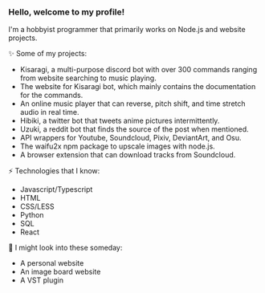 ### Hello, welcome to my profile!

I'm a hobbyist programmer that primarily works on Node.js and website projects.

✨ Some of my projects:
- Kisaragi, a multi-purpose discord bot with over 300 commands ranging from website searching to music playing.
- The website for Kisaragi bot, which mainly contains the documentation for the commands.
- An online music player that can reverse, pitch shift, and time stretch audio in real time.
- Hibiki, a twitter bot that tweets anime pictures intermittently. 
- Uzuki, a reddit bot that finds the source of the post when mentioned.
- API wrappers for Youtube, Soundcloud, Pixiv, DeviantArt, and Osu. 
- The waifu2x npm package to upscale images with node.js. 
- A browser extension that can download tracks from Soundcloud. 

⚡ Technologies that I know:
- Javascript/Typescript
- HTML
- CSS/LESS
- Python
- SQL
- React

🤔 I might look into these someday:
- A personal website
- An image board website
- A VST plugin

<!--
**Tenpi/Tenpi** is a ✨ _special_ ✨ repository because its `README.md` (this file) appears on your GitHub profile.

Here are some ideas to get you started:

- 🔭 I’m currently working on ...
- 🌱 I’m currently learning ...
- 👯 I’m looking to collaborate on ...
- 🤔 I’m looking for help with ...
- 💬 Ask me about ...
- 📫 How to reach me: ...
- 😄 Pronouns: ...
- ⚡ Fun fact: ...
-->
